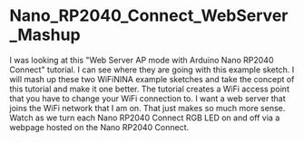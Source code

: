 # Nano_RP2040_Connect_WebServer_Mashup
I was looking at this "Web Server AP mode with Arduino Nano RP2040 Connect" tutorial. I can see where they are going with this example sketch. I will mash up these two WiFiNINA example sketches and take the concept of this tutorial and make it one better. The tutorial creates a WiFi access point that you have to change your WiFi connection to. I want a web server that joins the WiFi network that I am on. That just makes so much more sense. Watch as we turn each Nano RP2040 Connect RGB LED on and off via a webpage hosted on the Nano RP2040 Connect.
